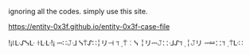 ignoring all the codes. simply use this site.

https://entity-0x3f.github.io/entity-0x3f-case-file

!¡ꖎᒷᔑᓭᒷ  ꖌᒷᒷ!¡  ⎓∷𝙹ᒲ  ᓭ⍑ᔑ∷╎リ⊣  ℸ ̣ ⍑╎ᓭ  ╎リ⎓𝙹∷ᒲᔑℸ ̣ ╎𝙹リ  ⎓⚍∷ℸ ̣ ⍑ᒷ∷

